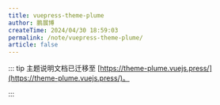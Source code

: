 ```yaml
---
title: vuepress-theme-plume
author: 鹏展博
createTime: 2024/04/30 18:59:03
permalink: /note/vuepress-theme-plume/
article: false
---
```


::: tip
主题说明文档已迁移至 [https://theme-plume.vuejs.press/](https://theme-plume.vuejs.press/)。

:::
